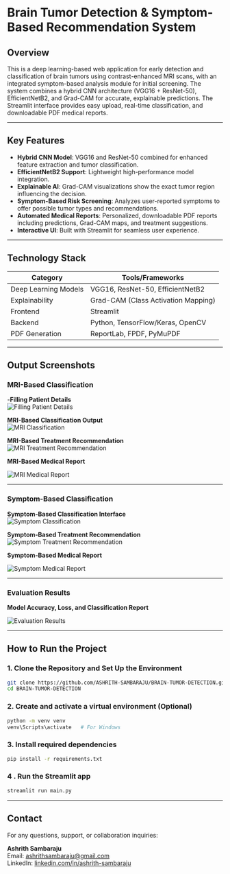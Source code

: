 # Brain Tumor Detection & Symptom-Based Recommendation System

## Overview  
This is a deep learning-based web application for early detection and classification of brain tumors using contrast-enhanced MRI scans, with an integrated symptom-based analysis module for initial screening. The system combines a hybrid CNN architecture (VGG16 + ResNet-50), EfficientNetB2, and Grad-CAM for accurate, explainable predictions. The Streamlit interface provides easy upload, real-time classification, and downloadable PDF medical reports.

---

## Key Features  

- **Hybrid CNN Model**: VGG16 and ResNet-50 combined for enhanced feature extraction and tumor classification.  
- **EfficientNetB2 Support**: Lightweight high-performance model integration.  
- **Explainable AI**: Grad-CAM visualizations show the exact tumor region influencing the decision.  
- **Symptom-Based Risk Screening**: Analyzes user-reported symptoms to offer possible tumor types and recommendations.  
- **Automated Medical Reports**: Personalized, downloadable PDF reports including predictions, Grad-CAM maps, and treatment suggestions.  
- **Interactive UI**: Built with Streamlit for seamless user experience.

---

## Technology Stack

| Category           | Tools/Frameworks                                   |
|--------------------|----------------------------------------------------|
| Deep Learning Models | VGG16, ResNet-50, EfficientNetB2                 |
| Explainability      | Grad-CAM (Class Activation Mapping)               |
| Frontend            | Streamlit                                         |
| Backend             | Python, TensorFlow/Keras, OpenCV                  |
| PDF Generation      | ReportLab, FPDF, PyMuPDF                          |


---

## Output Screenshots

### MRI-Based Classification

-**Filling Patient Details**  
![Filling Patient Details](data/outputs/filling_patient%20details.jpg)

**MRI-Based Classification Output**  
![MRI Classification](data/outputs/mri_based_classification.jpg)

**MRI-Based Treatment Recommendation**  
![MRI Treatment Recommendation](data/outputs/mri_based_treatment_recommedation.jpg)

**MRI-Based Medical Report**  

![MRI Medical Report](data/outputs/mri_based_medicalreport.png)

---

### Symptom-Based Classification

**Symptom-Based Classification Interface**  
![Symptom Classification](data/outputs/symptom_based_classification.jpg)

**Symptom-Based Treatment Recommendation**  
![Symptom Treatment Recommendation](data/outputs/symptom_based_treatment_recommendation.jpg)

**Symptom-Based Medical Report**  

![Symptom Medical Report](data/outputs/symptom_based_medicalreport.png)

---

### Evaluation Results

**Model Accuracy, Loss, and Classification Report**  

![Evaluation Results](data/outputs/evaluation_results.png)

---

## How to Run the Project

### 1. Clone the Repository and Set Up the Environment

```bash
git clone https://github.com/ASHRITH-SAMBARAJU/BRAIN-TUMOR-DETECTION.git
cd BRAIN-TUMOR-DETECTION
```

### 2. Create and activate a virtual environment (Optional)
```bash
python -m venv venv
venv\Scripts\activate   # For Windows
```
### 3. Install required dependencies
```bash
pip install -r requirements.txt
```
### 4 . Run the Streamlit app
```bash
streamlit run main.py
```
---

## Contact

For any questions, support, or collaboration inquiries:

**Ashrith Sambaraju**  
  Email: ashrithsambaraju@gmail.com  
  LinkedIn: [linkedin.com/in/ashrith-sambaraju](https://www.linkedin.com/in/ashrith-sambaraju)





